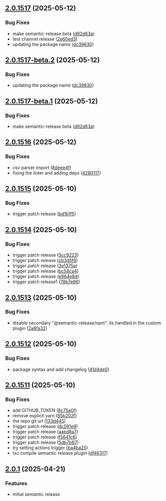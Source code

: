 ## [2.0.1517](https://github.com/eco/er-test/compare/v2.0.1516...v2.0.1517) (2025-05-12)


### Bug Fixes

* make semantic-release beta ([d92d63a](https://github.com/eco/er-test/commit/d92d63a99364fb80ce84c22d539a55c29d000b53))
* test channel release ([2e60ed3](https://github.com/eco/er-test/commit/2e60ed332f4a2432f8a8fdc49afbfe0b0d799087))
* updating the package name ([dc39630](https://github.com/eco/er-test/commit/dc39630ef6dc900cc8250355cac9f4037b0338d9))

## [2.0.1517-beta.2](https://github.com/eco/er-test/compare/v2.0.1517-beta.1...v2.0.1517-beta.2) (2025-05-12)

### Bug Fixes

- updating the package name ([dc39630](https://github.com/eco/er-test/commit/dc39630ef6dc900cc8250355cac9f4037b0338d9))

## [2.0.1517-beta.1](https://github.com/eco/er-test/compare/v2.0.1516...v2.0.1517-beta.1) (2025-05-12)

### Bug Fixes

- make semantic-release beta ([d92d63a](https://github.com/eco/er-test/commit/d92d63a99364fb80ce84c22d539a55c29d000b53))

## [2.0.1516](https://github.com/eco/er-test/compare/v2.0.1515...v2.0.1516) (2025-05-12)

### Bug Fixes

- csv parser import ([8deee4f](https://github.com/eco/er-test/commit/8deee4f29fa18fb086219f6bf08a06e719ac3f9c))
- fixing the linter and adding deps ([4280117](https://github.com/eco/er-test/commit/4280117a03d842fc7ee2b6fc027f5ac67d196de9))

## [2.0.1515](https://github.com/eco/er-test/compare/v2.0.1514...v2.0.1515) (2025-05-10)

### Bug Fixes

- trigger patch release ([bd1b1f5](https://github.com/eco/er-test/commit/bd1b1f547edba09f8fa6a268d028fed291ecb4b2))

## [2.0.1514](https://github.com/eco/er-test/compare/v2.0.1513...v2.0.1514) (2025-05-10)

### Bug Fixes

- trigger patch release ([5cc9223](https://github.com/eco/er-test/commit/5cc92237068004a6bdb07dff226d8b3a28ef5d55))
- trigger patch release ([cb3d5f8](https://github.com/eco/er-test/commit/cb3d5f803cbe74cd55f51e77c12be7e316176703))
- trigger patch release ([3e1375a](https://github.com/eco/er-test/commit/3e1375aaefcd9c3aeaee639431728307c741b30b))
- trigger patch release ([bc58ca4](https://github.com/eco/er-test/commit/bc58ca44f7492dc3121428e22b30de233f91a940))
- trigger patch release ([e964e8d](https://github.com/eco/er-test/commit/e964e8decbb7b31ef29f2ae991c4485e23d0c3a0))
- trigger patch release1 ([78b7e86](https://github.com/eco/er-test/commit/78b7e86ebbf7e2ed30ea15184441376e77ae908b))

## [2.0.1513](https://github.com/eco/er-test/compare/v2.0.1512...v2.0.1513) (2025-05-10)

### Bug Fixes

- disable secondary "@semantic-release/npm". its handled in the custom plugin ([2a8fa32](https://github.com/eco/er-test/commit/2a8fa3286943b8e3938aaf311c91a1068453aa8a))

## [2.0.1512](https://github.com/eco/er-test/compare/v2.0.1511...v2.0.1512) (2025-05-10)

### Bug Fixes

- package syntax and add changelog ([41d4de0](https://github.com/eco/er-test/commit/41d4de0bb64234684d0b1dfd8b8359baa4c62966))

## [2.0.1511](https://github.com/eco/er-test/compare/vv2.0.1510...v2.0.1511) (2025-05-10)

### Bug Fixes

- add GITHUB_TOKEN ([8c75a0f](https://github.com/eco/er-test/commit/8c75a0f3283c0cede949bfe54b7931c90507ef87))
- remove explicit yarn ([85b202f](https://github.com/eco/er-test/commit/85b202f98fc8bf330ebf469eb0b178a2c573f1e3))
- the repo git url ([133d445](https://github.com/eco/er-test/commit/133d445f3a80d82c24a79517831619d13d42c748))
- trigger patch release ([dc591e9](https://github.com/eco/er-test/commit/dc591e90b20ab928cd332552a3ee27e72efda05c))
- trigger patch release ([aaed8a7](https://github.com/eco/er-test/commit/aaed8a71ccca9a6cf37eaa6c19840521c8a3a001))
- trigger patch release ([f5641c6](https://github.com/eco/er-test/commit/f5641c6ecf53d422606e5471e03e4d60d1cd9cd6))
- trigger patch release ([5db7b87](https://github.com/eco/er-test/commit/5db7b870ad85b71ae31776c5a89c762a46f369dd))
- try setting actions trigger ([ba4ba25](https://github.com/eco/er-test/commit/ba4ba25b4d77f1878be4f71cca59deef3388efac))
- tsc compile semantic release plugin ([df46317](https://github.com/eco/er-test/commit/df4631784dbb120dc30ac30ac036db19fa8df9a3))

## [2.0.1](https://github.com/eco/eco-routes-stoyan/compare/v1.1.1...v1.1.2) (2025-04-21)

### Features

- Initial semantic release
